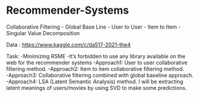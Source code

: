 # Recommender-Systems
Collaborative Filtering - Global Base Line - User to User - Item to Item - Singular Value Decomposition

Data : https://www.kaggle.com/c/da517-2021-the4

Task:
-Minimizing RSME 
-It’s forbidden to use any library available on the web for the recommender systems
-Approach1: User to user collaborative filtering method. 
-Approach2: Item to item collaborative filtering method.  
-Approach3: Collaborative filtering combined with global baseline approach.  
-Approach4: LSA (Latent Semantic Analysis) method. I will be extracting latent meanings of users/movies by using SVD to make some predictions.
